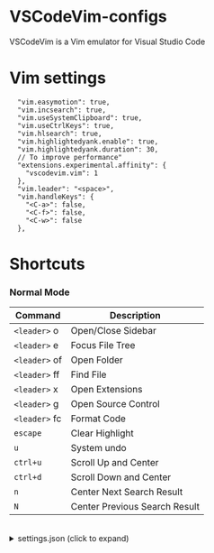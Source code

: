 # VSCodeVim-configs
VSCodeVim is a Vim emulator for Visual Studio Code

# Vim settings
```
  "vim.easymotion": true,
  "vim.incsearch": true,
  "vim.useSystemClipboard": true,
  "vim.useCtrlKeys": true,
  "vim.hlsearch": true,
  "vim.highlightedyank.enable": true,
  "vim.highlightedyank.duration": 30,
  // To improve performance"
  "extensions.experimental.affinity": {
    "vscodevim.vim": 1
  },
  "vim.leader": "<space>",
  "vim.handleKeys": {
    "<C-a>": false,
    "<C-f>": false,
    "<C-w>": false
  },
```
# Shortcuts

### Normal Mode

| Command       | Description                   |
| ------------- | ----------------------------- |
| `<leader>` o  | Open/Close Sidebar            |
| `<leader>` e  | Focus File Tree               |
| `<leader>` of | Open Folder                   |
| `<leader>` ff | Find File                     |
| `<leader>` x  | Open Extensions               |
| `<leader>` g  | Open Source Control           |
| `<leader>` fc | Format Code                   |
| `escape`      | Clear Highlight               |
| `u`           | System undo                   |
| `ctrl+u`      | Scroll Up and Center          |
| `ctrl+d`      | Scroll Down and Center        |
| `n`           | Center Next Search Result     |
| `N`           | Center Previous Search Result |

<br>
<details>
 <summary>settings.json (click to expand)</summary>


```json
  "vim.normalModeKeyBindingsNonRecursive": [
    // Open/Close Sidebar
    {
      "before": ["<Leader>", "o"],
      "commands": ["workbench.action.toggleSidebarVisibility"]
    },
    // Focus File Tree
    {
      "before": ["<Leader>", "e"],
      "commands": ["workbench.explorer.fileView.focus"]
    },
    // Open Folder
    {
      "before": ["<Leader>", "o", "f"],
      "commands": ["workbench.action.files.openFolderViaWorkspace"]
    },
    // Find File
    {
      "before": ["<Leader>", "f", "f"],
      "commands": ["workbench.action.quickOpen"]
    },
    // Open Extensions
    {
      "before": ["<Leader>", "x"],
      "commands": ["workbench.view.extensions"]
    },
    // Open Source Control
    {
      "before": ["<Leader>", "g"],
      "commands": ["workbench.view.scm"]
    },
    // Format Code
    {
      "before": ["<Leader>", "f", "c"],
      "commands": ["editor.action.formatDocument"],
      "silent": true
    },
    // Clear Highlight
    {
      "before": ["escape"],
      "commands": [":nohl"],
      "silent": true
    },
    // System undo
    {
      "before": ["u"],
      "commands": ["undo"]
    },
    // Scroll and Center
    {
      "before": ["ctrl+u"],
      "after": ["ctrl+u", "z", "z"]
    },
    {
      "before": ["ctrl+d"],
      "after": ["ctrl+d", "z", "z"]
    },
    // Center on Search
    {
      "before": ["n"],
      "after": ["n", "z", "z"]
    },
    {
      "before": ["N"],
      "after": ["N", "z", "z"]
    }
  ],
```

</details>
<br>
<br>

